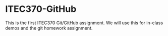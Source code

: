 # ITEC370-GitHub
This is the first ITEC370 Git/GitHub assignment. We will use this for in-class demos and the git homework assignment.

